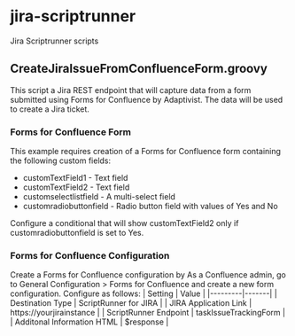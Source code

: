 # jira-scriptrunner
Jira Scriptrunner scripts

## CreateJiraIssueFromConfluenceForm.groovy
This script a Jira REST endpoint that will capture data from a form submitted using Forms for Confluence by Adaptivist. The data will be used to create a Jira ticket.

### Forms for Confluence Form
This example requires creation of a Forms for Confluence form containing the following custom fields: 
- customTextField1 - Text field
- customTextField2 - Text field
- customselectlistfield - A multi-select field
- customradiobuttonfield - Radio button field with values of Yes and No
   
Configure a conditional that will show customTextField2 only if customradiobuttonfield is set to Yes.

### Forms for Confluence Configuration   
Create a Forms for Confluence configuration by As a Confluence admin, go to General Configuration > Forms for Confluence and create a new form configuration. Configure as follows:
| Setting | Value |
|---------|-------|
| Destination Type | ScriptRunner for JIRA |
| JIRA Application Link |	https://yourjirainstance |
| ScriptRunner Endpoint |	taskIssueTrackingForm |
| Additonal Information HTML | $response |
